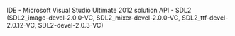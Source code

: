 IDE -  Microsoft Visual Studio Ultimate 2012 solution
API - SDL2 (SDL2_image-devel-2.0.0-VC, SDL2_mixer-devel-2.0.0-VC, SDL2_ttf-devel-2.0.12-VC, SDL2-devel-2.0.3-VC)
